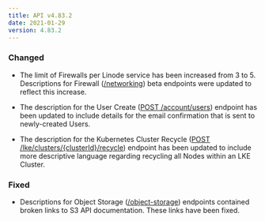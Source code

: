 ```yaml
---
title: API v4.83.2
date: 2021-01-29
version: 4.83.2
---
```


### Changed

- The limit of Firewalls per Linode service has been increased from 3 to 5. Descriptions for Firewall ([/networking](https://www.linode.com/docs/api/networking/)) beta endpoints were updated to reflect this increase.

- The description for the User Create ([POST /account/users](https://www.linode.com/docs/api/account/#user-create)) endpoint has been updated to include details for the email confirmation that is sent to newly-created Users.

- The description for the Kubernetes Cluster Recycle ([POST /lke/clusters/{clusterId}/recycle](https://www.linode.com/docs/api/linode-kubernetes-engine-lke/#kubernetes-cluster-recycle)) endpoint has been updated to include more descriptive language regarding recycling all Nodes within an LKE Cluster.

### Fixed

- Descriptions for Object Storage ([/object-storage](https://www.linode.com/docs/api/object-storage/)) endpoints contained broken links to S3 API documentation. These links have been fixed.